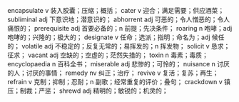 encapsulate v 装入胶囊；压缩；概括；
cater v 迎合；满足需要；供应酒菜；
subliminal adj 下意识地；潜意识的；
abhorrent adj 可恶的；令人憎恶的；令人痛恨的；
prerequisite adj 首要必备的；n 前提；先决条件；
roaring n 咆哮；adj 咆哮的；兴隆的；极大的；
designate v 任命；选派；指明；命名为；adj 候任的；
volatile adj 不稳定的；反复无常的；易挥发的；n 挥发物；
solicit v 恳求；征求；
vacant adj 空缺的；空虚的；茫然失措的；
toxin n 毒素；毒质；
encyclopaedia n 百科全书；
miserable adj 悲惨的；可怜的；
nuisance n 讨厌的人；讨厌的事情；
remedy nv 纠正；治疗；
revive v 复活；复苏；再生；
refrain v 克制；抑制；忍耐；n 副歌；经常重复的评价；叠句；
crackdown v 镇压；制裁；严惩；
shrewd adj 精明的；敏锐的；机灵的；